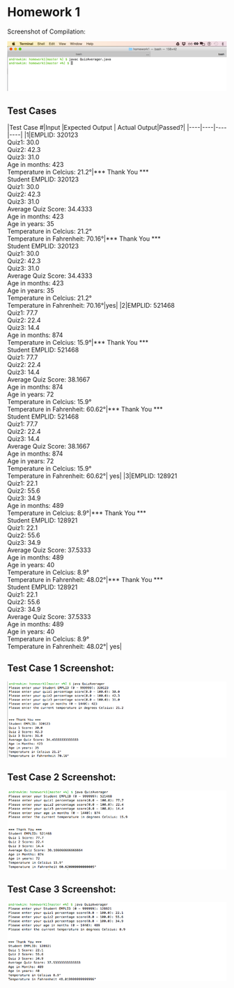 # Homework 1

Screenshot of Compilation:

![compilation](images/compilation.png)
## Test Cases
|Test Case #|Input |Expected Output | Actual Output|Passed?|
|----|----|----|----|
|1|EMPLID: 320123<br>Quiz1: 30.0<br>Quiz2: 42.3<br>Quiz3: 31.0<br>Age in months: 423<br>Temperature in Celcius: 21.2&deg;|\*\*\* Thank You \*\*\*<br>Student EMPLID: 320123<br>Quiz1: 30.0<br>Quiz2: 42.3<br>Quiz3: 31.0<br>Average Quiz Score: 34.4333<br>Age in months: 423<br>Age in years: 35<br>Temperature in Celcius: 21.2&deg;<br>Temperature in Fahrenheit: 70.16&deg;|\*\*\* Thank You \*\*\*<br>Student EMPLID: 320123<br>Quiz1: 30.0<br>Quiz2: 42.3<br>Quiz3: 31.0<br>Average Quiz Score: 34.4333<br>Age in months: 423<br>Age in years: 35<br>Temperature in Celcius: 21.2&deg;<br>Temperature in Fahrenheit: 70.16&deg;|yes|
|2|EMPLID: 521468<br>Quiz1: 77.7<br>Quiz2: 22.4<br>Quiz3: 14.4<br>Age in months: 874<br>Temperature in Celcius: 15.9&deg;|\*\*\* Thank You \*\*\*<br>Student EMPLID: 521468<br>Quiz1: 77.7<br>Quiz2: 22.4<br>Quiz3: 14.4<br>Average Quiz Score: 38.1667<br>Age in months: 874<br>Age in years: 72<br>Temperature in Celcius: 15.9&deg;<br>Temperature in Fahrenheit: 60.62&deg;|\*\*\* Thank You \*\*\*<br>Student EMPLID: 521468<br>Quiz1: 77.7<br>Quiz2: 22.4<br>Quiz3: 14.4<br>Average Quiz Score: 38.1667<br>Age in months: 874<br>Age in years: 72<br>Temperature in Celcius: 15.9&deg;<br>Temperature in Fahrenheit: 60.62&deg;| yes|
|3|EMPLID: 128921<br>Quiz1: 22.1<br>Quiz2: 55.6<br>Quiz3: 34.9<br>Age in months: 489<br>Temperature in Celcius: 8.9&deg;|\*\*\* Thank You \*\*\*<br>Student EMPLID: 128921<br>Quiz1: 22.1<br>Quiz2: 55.6<br>Quiz3: 34.9<br>Average Quiz Score: 37.5333<br>Age in months: 489<br>Age in years: 40<br>Temperature in Celcius: 8.9&deg;<br>Temperature in Fahrenheit: 48.02&deg;|\*\*\* Thank You \*\*\*<br>Student EMPLID: 128921<br>Quiz1: 22.1<br>Quiz2: 55.6<br>Quiz3: 34.9<br>Average Quiz Score: 37.5333<br>Age in months: 489<br>Age in years: 40<br>Temperature in Celcius: 8.9&deg;<br>Temperature in Fahrenheit: 48.02&deg;| yes|

## Test Case 1 Screenshot:

![Test Case 1](images/testCase1.png)

## Test Case 2 Screenshot:

![Test Case 2](images/testCase2.png)

## Test Case 3 Screenshot:

![Test Case 3](images/testCase3.png)
